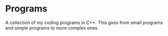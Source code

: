 # Programs
A collection of my coding programs in C++.  This 
goes from small programs and simple programs to more complex ones. 
